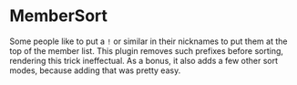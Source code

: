 # MemberSort

Some people like to put a `!` or similar in their nicknames to put them at the top of the member list.
This plugin removes such prefixes before sorting, rendering this trick ineffectual.
As a bonus, it also adds a few other sort modes, because adding that was pretty easy.
